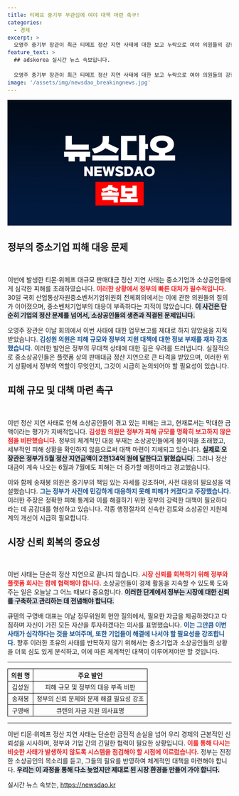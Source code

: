 ```yaml
---
title: 티메프 중기부 무관심에 여야 대책 마련 촉구!
categories:
  - 경제
excerpt: >
  오영주 중기부 장관이 최근 티메프 정산 지연 사태에 대한 보고 누락으로 여야 의원들의 강한 비판을 받았다. 피해 규모가 1조원을 넘길 것으로 우려되며, 정부의 책임과 조속한 대책 마련이 촉구되고 있다.
feature_text: >
  ## adskorea 실시간 뉴스 속보입니다.

  오영주 중기부 장관이 최근 티메프 정산 지연 사태에 대한 보고 누락으로 여야 의원들의 강한 비판을 받았다. 피해 규모가 1조원을 넘길 것으로 우려되며, 정부의 책임과 조속한 대책 마련이 촉구되고 있다.
image: '/assets/img/newsdao_breakingnews.jpg'
---
```


<p><img src="/assets/img/newsdao_breakingnews.jpg" alt="adskorea 속보" /></p>

<h2 data-ke-size="size26">정부의 중소기업 피해 대응 문제</h2>

<p data-ke-size="size16">&nbsp;</p>

<p>이번에 발생한 티몬·위메프 대규모 판매대금 정산 지연 사태는 중소기업과 소상공인들에게 심각한 피해를 초래하였습니다. <b><span style="color: #ee2323;">이러한 상황에서 정부의 빠른 대처가 필수적입니다.</span></b> 30일 국회 산업통상자원중소벤처기업위원회 전체회의에서는 이에 관한 의원들의 질의가 이어졌으며, 중소벤처기업부의 대응이 부족하다는 지적이 많았습니다. <b><span style="background-color: #21538527;">이 사건은 단순히 기업의 정산 문제를 넘어서, 소상공인들의 생존과 직결된 문제입니다.</span></b> </p>

<p>오영주 장관은 이날 회의에서 이번 사태에 대한 업무보고를 제대로 하지 않았음을 지적받았습니다. <b><span style="color: #1a5490;">김성원 의원은 피해 규모와 정부의 지원 대책에 대한 정보 부재를 재차 강조했습니다.</span></b> 이러한 발언은 정부의 무대책 상태에 대한 깊은 우려를 드러냅니다. 실질적으로 중소상공인들은 플랫폼 상의 판매대금 정산 지연으로 큰 타격을 받았으며, 이러한 위기 상황에서 정부의 역할이 무엇인지, 그것이 시급히 논의되어야 할 필요성이 있습니다.</p>

<h2 data-ke-size="size26">피해 규모 및 대책 마련 촉구</h2>

<p data-ke-size="size16">&nbsp;</p>

<p>이번 정산 지연 사태로 인해 소상공인들이 겪고 있는 피해는 크고, 현재로서는 막대한 금액이라는 평가가 지배적입니다. <b><span style="color: #ee2323;">김성원 의원은 정부가 피해 규모를 명확히 보고하지 않은 점을 비판했습니다.</span></b> 정부의 체계적인 대응 부재는 소상공인들에게 불이익을 초래했고, 세부적인 피해 상황을 확인하지 않음으로써 대책 마련이 지체되고 있습니다. <b><span style="background-color: #21538527;">실제로 오 장관은 정부가 5월 정산 지연금액이 2천134억 원에 달한다고 밝혔습니다.</span></b> 그러나 정산대금이 계속 나오는 6월과 7월에도 피해는 더 증가할 예정이라고 경고했습니다. </p>

<p>이와 함께 송재봉 의원은 중기부의 책임 있는 자세를 강조하며, 사전 대응의 필요성을 역설했습니다. <b><span style="color: #1a5490;">그는 정부가 사전에 민감하게 대응하지 못해 피해가 커졌다고 주장했습니다.</span></b> 이러한 주장은 정확한 피해 통계와 이를 해결하기 위한 정부의 강력한 대책이 필요하다라는 데 공감대를 형성하고 있습니다. 각종 행정절차의 신속한 검토와 소상공인 지원체계의 개선이 시급히 필요합니다.</p>

<h2 data-ke-size="size26">시장 신뢰 회복의 중요성</h2>

<p data-ke-size="size16">&nbsp;</p>

<p>이번 사태는 단순히 정산 지연으로 끝나지 않습니다. <b><span style="color: #ee2323;">시장 신뢰를 회복하기 위해 정부와 플랫폼 회사는 함께 협력해야 합니다.</span></b> 소상공인들이 경제 활동을 지속할 수 있도록 도와주는 일은 오늘날 그 어느 때보다 중요합니다. <b><span style="background-color: #21538527;">이러한 단계에서 정부는 시장에 대한 신뢰를 구축하고 관리하는 데 전념해야 합니다.</span></b> </p>

<p>큐텐의 구영배 대표는 이날 정무위원회 현안 질의에서, 필요한 자금을 제공하겠다고 다짐하며 자신이 가진 모든 자산을 투자하겠다는 의사를 표명했습니다. <b><span style="color: #1a5490;">이는 그만큼 이번 사태가 심각하다는 것을 보여주며, 또한 기업들이 해결에 나서야 할 필요성을 강조합니다.</span></b> 향후 이러한 초유의 사태를 반복하지 않기 위해서는 중소기업과 소상공인들의 상황을 더욱 심도 있게 분석하고, 이에 따른 체계적인 대책이 이루어져야만 할 것입니다.</p>

<hr>

<table style="width:100%; border-collapse:collapse;">
  <tr>
    <th style="border:1px solid #000; text-align:center;">의원 명</th>
    <th style="border:1px solid #000; text-align:center;">주요 발언</th>
  </tr>
  <tr>
    <td style="border:1px solid #000; text-align:center;">김성원</td>
    <td style="border:1px solid #000; text-align:center;">피해 규모 및 정부의 대응 부족 비판</td>
  </tr>
  <tr>
    <td style="border:1px solid #000; text-align:center;">송재봉</td>
    <td style="border:1px solid #000; text-align:center;">정부의 신뢰 문제와 문제 해결 필요성 강조</td>
  </tr>
  <tr>
    <td style="border:1px solid #000; text-align:center;">구영배</td>
    <td style="border:1px solid #000; text-align:center;">큐텐의 자금 지원 의사표명</td>
  </tr>
</table>

<hr>

<p>이번 티몬·위메프 정산 지연 사태는 단순한 금전적 손실을 넘어 우리 경제의 근본적인 신뢰성을 시사하며, 정부와 기업 간의 긴밀한 협력이 필요한 상황입니다. <b><span style="color: #ee2323;">이를 통해 다시는 비슷한 사태가 발생하지 않도록 시스템을 점검해야 할 시점에 이르렀습니다.</span></b> 정부는 진정한 소상공인의 목소리를 듣고, 그들의 필요를 반영하여 체계적인 대책을 마련해야 합니다. <b><span style="background-color: #21538527;">우리는 이 과정을 통해 다소 늦었지만 제대로 된 시장 환경을 만들어 가야 합니다.</span></b></p>
실시간 뉴스 속보는, <a href="https://newsdao.kr" rel="dofollow">https://newsdao.kr</a>


